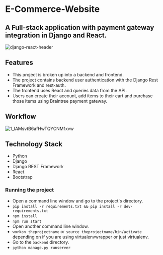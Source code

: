 # E-Commerce-Website
## A Full-stack application with payment gateway integration in Django and React.
![django-react-header](https://user-images.githubusercontent.com/69810375/105145074-3a4ce400-5b24-11eb-84a7-8dda84db3e32.png)

## Features
- This project is broken up into a backend and frontend.
- The project contains backend user authentication with the Django Rest Framework and rest-auth.
- The frontend uses React and queries data from the API.
- Users can create their account, add items to their cart and purchase those items using Braintree payment gateway.

## Workflow
![1_lAMsvtB6afHwTQYCNM1xvw](https://user-images.githubusercontent.com/69810375/105146430-ff4bb000-5b25-11eb-8843-5576b723e10f.jpg)

## Technology Stack
- Python
- Django
- Django REST Framework
- React
- Bootstrap

### Running the project
- Open a command line window and go to the project's directory.
- `pip install -r requirements.txt && pip install -r dev-requirements.txt`
- `npm install`
- `npm run start`
- Open another command line window.
- `workon theprojectname` or `source theprojectname/bin/activate` depending on if you are using virtualenvwrapper or just virtualenv.
- Go to the `backend` directory.
- `python manage.py runserver`
